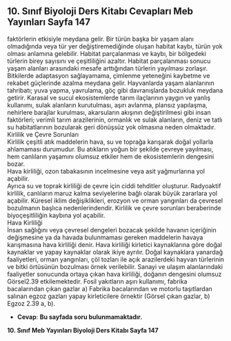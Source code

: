 ## 10. Sınıf Biyoloji Ders Kitabı Cevapları Meb Yayınları Sayfa 147

faktörlerin etkisiyle meydana gelir. Bir türün başka bir yaşam alanı olmadığında veya tür yer değiştiremediğinde oluşan habitat kaybı, türün yok olması anlamına gelebilir. Habitat parçalanması ve kaybı, bir bölgedeki türlerin birey sayısını ve çeşitliliğini azaltır. Habitat parçalanması sonucu yaşam alanları arasındaki mesafe arttığından türlerin yayılması zorlaşır. Bitkilerde adaptasyon sağlayamama, çimlenme yeteneğini kaybetme ve rekabet güçlerinde azalma meydana gelir. Hayvanlarda yaşam alanlarının tahribatı; yuva yapma, yavrulama, göç gibi davranışlarda bozukluk meydana getirir. Karasal ve sucul ekosistemlerde tarım ilaçlarının yaygın ve yanlış kullanımı, sulak alanların kurutulması, aşırı avlanma, plansız yapılaşma, nehirlere barajlar kurulması, akarsuların akışının değiştirilmesi gibi insan faktörleri; verimli tarım arazilerinin, ormanlık ve sulak alanların, deniz ve tatlı su habitatlarının bozularak geri dönüşsüz yok olmasına neden olmaktadır.  
 Kirlilik ve Çevre Sorunları  
 Kirlilik çeşitli atık maddelerin hava, su ve toprağa karışarak doğal yollarla ahlamaması durumudur. Bu atıkların yoğun bir şekilde çevreye yayılması, hem canlıların yaşamını olumsuz etkiler hem de ekosistemlerin dengesini bozar.  
 Hava kirliliği, ozon tabakasının incelmesine veya asit yağmurlarına yol açabilir.  
 Ayrıca su ve toprak kirliliği de çevre için ciddi tehditler oluşturur. Radyoaktif kirlilik, canlıların maruz kalma seviyelerine bağlı olarak büyük zararlara yol açabilir. Küresel iklim değişiklikleri, erozyon ve orman yangınları da çevresel bozulmanın başlıca nedenlerindendir. Kirlilik ve çevre sorunları beraberinde biyoçeşitliliğin kaybına yol açabilir.  
 Hava Kirliliği  
 İnsan sağlığını veya çevresel dengeleri bozacak şekilde havanın içeriğinin değişmesine ya da havada bulunmaması gereken maddelerin havaya karışmasına hava kirliliği denir. Hava kirliliği kirletici kaynaklarına göre doğal kaynaklar ve yapay kaynaklar olarak ikiye ayrılır. Doğal kaynaklara yanardağ faaliyetleri, orman yangınları, çöl tozları ile açık arazilerdeki hayvan türlerinin ve bitki örtüsünün bozulması örnek verilebilir. Sanayi ve ulaşım alanlarındaki faaliyetler sonucunda ortaya çıkan hava kirliliği, doğanın dengesini olumsuz Görsel2.39 etkilemektedir. Fosil yakıtların aşırı kullanımı, fabrika bacalarından çıkan gazlar a) Fabrika bacalarından ve motorlu taşıtlardan salınan egzoz gazları yapay kirleticilere örnektir (Görsel çıkan gazlar, b) Egzoz 2.39 a, b).

* **Cevap**: **Bu sayfada soru bulunmamaktadır.**

**10. Sınıf Meb Yayınları Biyoloji Ders Kitabı Sayfa 147**